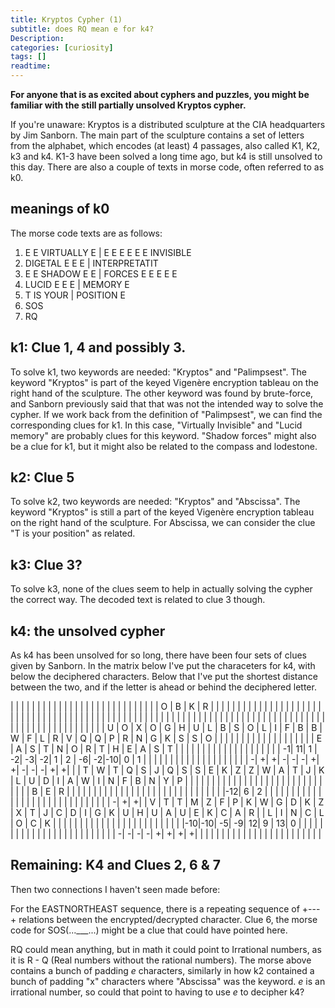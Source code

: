 ```yaml
---
title: Kryptos Cypher (1)
subtitle: does RQ mean e for k4?
Description:
categories: [curiosity]
tags: []
readtime: 
---
```


**For anyone that is as excited about cyphers and puzzles, you might be familiar with the still partially unsolved Kryptos cypher.** 

If you're unaware: Kryptos is a distributed sculpture at the CIA headquarters by Jim Sanborn. The main part of the sculpture contains a set of letters from the alphabet, which encodes (at least) 4 passages, also called K1, K2, k3 and k4. K1-3 have been solved a long time ago, but k4 is still unsolved to this day. There are also a couple of texts in morse code, often referred to as k0.

## meanings of k0

The morse code texts are as follows:

1. E E VIRTUALLY E | E E E E E E INVISIBLE
2. DIGETAL E E E | INTERPRETATIT
3. E E SHADOW E E | FORCES E E E E E
4. LUCID E E E | MEMORY E
5. T IS YOUR | POSITION E
6. SOS
7. RQ

## k1: Clue 1, 4 and possibly 3.

To solve k1, two keywords are needed: "Kryptos" and "Palimpsest". The keyword "Kryptos" is part of the keyed Vigenère encryption tableau on the right hand of the sculpture. The other keyword was found by brute-force, and Sanborn previously said that that was not the intended way to solve the cypher. If we work back from the definition of "Palimpsest", we can find the corresponding clues for k1. In this case, "Virtually Invisible" and "Lucid memory" are probably clues for this keyword. "Shadow forces" might also be a clue for k1, but it might also be related to the compass and lodestone.

## k2: Clue 5

To solve k2, two keywords are needed: "Kryptos" and "Abscissa". The keyword "Kryptos" is still a part of the keyed Vigenère encryption tableau on the right hand of the sculpture. For Abscissa, we can consider the clue "T is your position" as related. 

## k3: Clue 3?

To solve k3, none of the clues seem to help in actually solving the cypher the correct way. The decoded text is related to clue 3 though.

## k4: the unsolved cypher

As k4 has been unsolved for so long, there have been four sets of clues given by Sanborn. In the matrix below I've put the characeters for k4, with below the deciphered characters. Below that I've put the shortest distance between the two, and if the letter is ahead or behind the deciphered letter.

|   |   |   |   |   |   |   |   |   |   |   |   |   |   |   |   |   |   |   |   |   |   |   |   |   |   |   | O | B | K | R |
|   |   |   |   |   |   |   |   |   |   |   |   |   |   |   |   |   |   |   |   |   |   |   |   |   |   |   |   |   |   |   |
|   |   |   |   |   |   |   |   |   |   |   |   |   |   |   |   |   |   |   |   |   |   |   |   |   |   |   |   |   |   |   |
|   |   |   |   |   |   |   |   |   |   |   |   |   |   |   |   |   |   |   |   |   |   |   |   |   |   |   |   |   |   |   |
| U | O | X | O | G | H | U | L | B | S | O | L | I | F | B | B | W | F | L | R | V | Q | Q | P | R | N | G | K | S | S | O |
|   |   |   |   |   |   |   |   |   |   |   |   |   |   |   |   |   | E | A | S | T | N | O | R | T | H | E | A | S | T |   |
|   |   |   |   |   |   |   |   |   |   |   |   |   |   |   |   |   | -1| 11| 1 | -2| -3| -2| 1 | 2 | -6| -2|-10| 0 | 1 |   |
|   |   |   |   |   |   |   |   |   |   |   |   |   |   |   |   |   | \-| \+| \+| \-| \-| \-| \+| \+| \-| \-| \-| \+| \+|   |
| T | W | T | Q | S | J | Q | S | S | E | K | Z | Z | W | A | T | J | K | L | U | D | I | A | W | I | N | F | B | N | Y | P |
|   |   |   |   |   |   |   |   |   |   |   |   |   |   |   |   |   |   |   |   |   |   |   |   |   |   |   |   | B | E | R |
|   |   |   |   |   |   |   |   |   |   |   |   |   |   |   |   |   |   |   |   |   |   |   |   |   |   |   |   |-12| 6 | 2 |
|   |   |   |   |   |   |   |   |   |   |   |   |   |   |   |   |   |   |   |   |   |   |   |   |   |   |   |   | \-| \+| \+|
| V | T | T | M | Z | F | P | K | W | G | D | K | Z | X | T | J | C | D | I | G | K | U | H | U | A | U | E | K | C | A | R |
| L | I | N | C | L | O | C | K |   |   |   |   |   |   |   |   |   |   |   |   |   |   |   |   |   |   |   |   |   |   |   |
|-10|-10| -5| -9| 12| 9 | 13| 0 |   |   |   |   |   |   |   |   |   |   |   |   |   |   |   |   |   |   |   |   |   |   |   |
| \-| \-| \-| \-| \+| \+| \+| \+|   |   |   |   |   |   |   |   |   |   |   |   |   |   |   |   |   |   |   |   |   |   |   |

## Remaining: K4 and Clues 2, 6 & 7

Then two connections I haven't seen made before:

For the EASTNORTHEAST sequence, there is a repeating sequence of +---+ relations between the encrypted/decrypted character. Clue 6, the morse code for SOS(...___...) might be a clue that could have pointed here.

RQ could mean anything, but in math it could point to Irrational numbers, as it is R - Q (Real numbers without the rational numbers). The morse above contains a bunch of padding _e_ characters, similarly in how k2 contained a bunch of padding "x" characters where "Abscissa" was the keyword. _e_ is an irrational number, so could that point to having to use _e_ to decipher k4?
